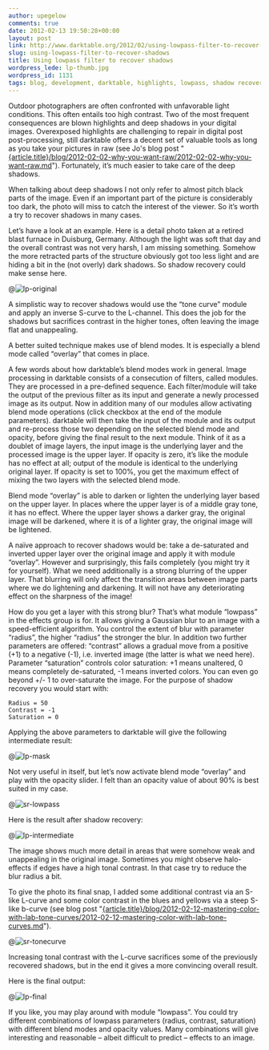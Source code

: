 ```yaml
---
author: upegelow
comments: true
date: 2012-02-13 19:50:28+00:00
layout: post
link: http://www.darktable.org/2012/02/using-lowpass-filter-to-recover-shadows/
slug: using-lowpass-filter-to-recover-shadows
title: Using lowpass filter to recover shadows
wordpress_lede: lp-thumb.jpg
wordpress_id: 1131
tags: blog, development, darktable, highlights, lowpass, shadow recovery, tone curves, tutorial
---
```


Outdoor photographers are often confronted with unfavorable light conditions. This often entails too high contrast. Two of the most frequent consequences are blown highlights and deep shadows in your digital images. Overexposed highlights are challenging to repair in digital post post-processing, still darktable offers a decent set of valuable tools as long as you take your pictures in raw (see Jo's blog post "[{article.title}/blog/2012-02-02-why-you-want-raw/2012-02-02-why-you-want-raw.md]({filename}/blog/2012-02-02-why-you-want-raw/2012-02-02-why-you-want-raw.md)"). Fortunately, it’s much easier to take care of the deep shadows.

When talking about deep shadows I not only refer to almost pitch black parts of the image. Even if an important part of the picture is considerably too dark, the photo will miss to catch the interest of the viewer. So it’s worth a try to recover shadows in many cases.

Let’s have a look at an example. Here is a detail photo taken at a retired blast furnace in Duisburg, Germany. Although the light was soft that day and the overall contrast was not very harsh, I am missing something. Somehow the more retracted parts of the structure obviously got too less light and are hiding a bit in the (not overly) dark shadows. So shadow recovery could make sense here.

@![lp-original](lp-original.jpg)

A simplistic way to recover shadows would use the “tone curve” module and apply an inverse S-curve to the L-channel. This does the job for the shadows but sacrifices contrast in the higher tones, often leaving the image flat and unappealing.

A better suited technique makes use of blend modes. It is especially a blend mode called “overlay” that comes in place.

A few words about how darktable’s blend modes work in general. Image processing in darktable consists of a consecution of filters, called modules. They are processed in a pre-defined sequence. Each filter/module will take the output of the previous filter as its input and generate a newly processed image as its output. Now in addition many of our modules allow activating blend mode operations (click checkbox at the end of the module parameters). darktable will then take the input of the module and its output and re-process those two depending on the selected blend mode and opacity, before giving the final result to the next module. Think of it as a doublet of image layers, the input image is the underlying layer and the processed image is the upper layer. If opacity is zero, it’s like the module has no effect at all; output of the module is identical to the underlying original layer. If opacity is set to 100%, you get the maximum effect of mixing the two layers with the selected blend mode.

Blend mode “overlay” is able to darken or lighten the underlying layer based on the upper layer. In places where the upper layer is of a middle gray tone, it has no effect. Where the upper layer shows a darker gray, the original image will be darkened, where it is of a lighter gray, the original image will be lightened.

A naïve approach to recover shadows would be: take a de-saturated and inverted upper layer over the original image and apply it with module “overlay”. However and surprisingly, this fails completely (you might try it for yourself). What we need additionally is a strong blurring of the upper layer. That blurring will only affect the transition areas between image parts where we do lightening and darkening. It will not have any deteriorating effect on the sharpness of the image!

How do you get a layer with this strong blur? That’s what module “lowpass” in the effects group is for. It allows giving a Gaussian blur to an image with a speed-efficient algorithm. You control the extent of blur with parameter “radius”, the higher “radius” the stronger the blur. In addition two further parameters are offered: “contrast” allows a gradual move from a positive (+1) to a negative (-1), i.e. inverted image (the latter is what we need here). Parameter “saturation” controls color saturation: +1 means unaltered, 0 means completely de-saturated, -1 means inverted colors. You can even go beyond +/- 1 to over-saturate the image. For the purpose of shadow recovery you would start with:

    Radius = 50
    Contrast = -1
    Saturation = 0

Applying the above parameters to darktable will give the following intermediate result:

@![lp-mask](lp-mask.jpg)

Not very useful in itself, but let’s now activate blend mode “overlay” and play with the opacity slider. I felt than an opacity value of about 90% is best suited in my case.

@![sr-lowpass](sr-lowpass.jpeg)

Here is the result after shadow recovery:

@![lp-intermediate](lp-intermediate.jpg)

The image shows much more detail in areas that were somehow weak and unappealing in the original image. Sometimes you might observe halo-effects if edges have a high tonal contrast. In that case try to reduce the blur radius a bit.

To give the photo its final snap, I added some additional contrast via an S-like L-curve and some color contrast in the blues and yellows via a steep S-like b-curve (see blog post "[{article.title}/blog/2012-02-12-mastering-color-with-lab-tone-curves/2012-02-12-mastering-color-with-lab-tone-curves.md]({filename}/blog/2012-02-12-mastering-color-with-lab-tone-curves/2012-02-12-mastering-color-with-lab-tone-curves.md)").

@![sr-tonecurve](sr-tonecurve.jpeg)

Increasing tonal contrast with the L-curve sacrifices some of the previously recovered shadows, but in the end it gives a more convincing overall result.

Here is the final output:

@![lp-final](lp-final.jpg)

If you like, you may play around with module “lowpass”. You could try different combinations of lowpass parameters (radius, contrast, saturation) with different blend modes and opacity values. Many combinations will give interesting and reasonable&nbsp;– albeit difficult to predict&nbsp;– effects to an image.
